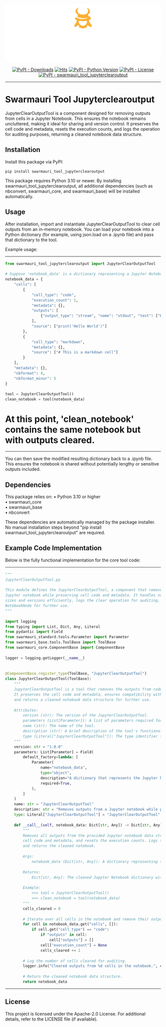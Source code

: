 
<!-- Dark OS/GitHub theme → show LIGHT PNG; Light → show DARK PNG -->
<picture>
  <source media="(prefers-color-scheme: dark)"  srcset="../../../assets/swarmauri_brand_frag_light.png">
  <source media="(prefers-color-scheme: light)" srcset="../../../assets/swarmauri_brand_frag_dark.png">
  <!-- Fallback below (see #2) -->
  <img alt="Project logo" src="../../../assets/swarmauri_brand_frag_dark.png" width="640">
</picture>


<p align="center">
    <a href="https://pypi.org/project/swarmauri_tool_jupyterclearoutput/">
        <img src="https://img.shields.io/pypi/dm/swarmauri_tool_jupyterclearoutput" alt="PyPI - Downloads"/></a>
    <a href="https://hits.sh/github.com/swarmauri/swarmauri-sdk/tree/master/pkgs/community/swarmauri_tool_jupyterclearoutput/">
        <img alt="Hits" src="https://hits.sh/github.com/swarmauri/swarmauri-sdk/tree/master/pkgs/community/swarmauri_tool_jupyterclearoutput.svg"/></a>
    <a href="https://pypi.org/project/swarmauri_tool_jupyterclearoutput/">
        <img src="https://img.shields.io/pypi/pyversions/swarmauri_tool_jupyterclearoutput" alt="PyPI - Python Version"/></a>
    <a href="https://pypi.org/project/swarmauri_tool_jupyterclearoutput/">
        <img src="https://img.shields.io/pypi/l/swarmauri_tool_jupyterclearoutput" alt="PyPI - License"/></a>
    <a href="https://pypi.org/project/swarmauri_tool_jupyterclearoutput/">
        <img src="https://img.shields.io/pypi/v/swarmauri_tool_jupyterclearoutput?label=swarmauri_tool_jupyterclearoutput&color=green" alt="PyPI - swarmauri_tool_jupyterclearoutput"/></a>
</p>

---

# Swarmauri Tool Jupyterclearoutput

JupyterClearOutputTool is a component designed for removing outputs from cells in a Jupyter Notebook. This ensures the notebook remains uncluttered, making it ideal for sharing and version control. It preserves the cell code and metadata, resets the execution counts, and logs the operation for auditing purposes, returning a cleaned notebook data structure.

## Installation

Install this package via PyPI:

    pip install swarmauri_tool_jupyterclearoutput

This package requires Python 3.10 or newer. By installing swarmauri_tool_jupyterclearoutput, all additional dependencies (such as nbconvert, swarmauri_core, and swarmauri_base) will be installed automatically.

## Usage

After installation, import and instantiate JupyterClearOutputTool to clear cell outputs from an in-memory notebook. You can load your notebook into a Python dictionary (for example, using json.load on a .ipynb file) and pass that dictionary to the tool.

Example usage:

--------------------------------------------------------------------------------
```python
from swarmauri_tool_jupyterclearoutput import JupyterClearOutputTool

# Suppose 'notebook_data' is a dictionary representing a Jupyter Notebook (e.g., loaded from a .ipynb file)
notebook_data = {
    "cells": [
        {
            "cell_type": "code",
            "execution_count": 1,
            "metadata": {},
            "outputs": [
                {"output_type": "stream", "name": "stdout", "text": ["Hello World\n"]}
            ],
            "source": ["print('Hello World')"]
        },
        {
            "cell_type": "markdown",
            "metadata": {},
            "source": ["# This is a markdown cell"]
        }
    ],
    "metadata": {},
    "nbformat": 4,
    "nbformat_minor": 5
}

tool = JupyterClearOutputTool()
clean_notebook = tool(notebook_data)
```
# At this point, 'clean_notebook' contains the same notebook but with outputs cleared.

--------------------------------------------------------------------------------

You can then save the modified resulting dictionary back to a .ipynb file. This ensures the notebook is shared without potentially lengthy or sensitive outputs included.

## Dependencies

This package relies on:
• Python 3.10 or higher  
• swarmauri_core  
• swarmauri_base  
• nbconvert  

These dependencies are automatically managed by the package installer. No manual installation steps beyond "pip install swarmauri_tool_jupyterclearoutput" are required.

## Example Code Implementation

Below is the fully functional implementation for the core tool code:

--------------------------------------------------------------------------------
```python
"""
JupyterClearOutputTool.py

This module defines the JupyterClearOutputTool, a component that removes all outputs from a
Jupyter notebook while preserving cell code and metadata. It handles notebooks of varying
sizes and versions efficiently, logs the clear operation for auditing, and returns a clean
NotebookNode for further use.
"""

import logging
from typing import List, Dict, Any, Literal
from pydantic import Field
from swarmauri_standard.tools.Parameter import Parameter
from swarmauri_base.tools.ToolBase import ToolBase
from swarmauri_core.ComponentBase import ComponentBase

logger = logging.getLogger(__name__)


@ComponentBase.register_type(ToolBase, "JupyterClearOutputTool")
class JupyterClearOutputTool(ToolBase):
    """
    JupyterClearOutputTool is a tool that removes the outputs from code cells in a Jupyter notebook.
    It preserves the cell code and metadata, ensures compatibility with various notebook versions,
    and returns a cleaned notebook data structure for further use.

    Attributes:
        version (str): The version of the JupyterClearOutputTool.
        parameters (List[Parameter]): A list of parameters required for clearing notebook outputs.
        name (str): The name of the tool.
        description (str): A brief description of the tool's functionality.
        type (Literal["JupyterClearOutputTool"]): The type identifier for this tool.
    """
    version: str = "1.0.0"
    parameters: List[Parameter] = Field(
        default_factory=lambda: [
            Parameter(
                name="notebook_data",
                type="object",
                description="A dictionary that represents the Jupyter Notebook to clear outputs from.",
                required=True,
            ),
        ]
    )
    name: str = "JupyterClearOutputTool"
    description: str = "Removes outputs from a Jupyter notebook while preserving code and metadata."
    type: Literal["JupyterClearOutputTool"] = "JupyterClearOutputTool"

    def __call__(self, notebook_data: Dict[str, Any]) -> Dict[str, Any]:
        """
        Removes all outputs from the provided Jupyter notebook data structure. Preserves
        cell code and metadata, and resets the execution counts. Logs the operation for auditing
        and returns the cleaned notebook.

        Args:
            notebook_data (Dict[str, Any]): A dictionary representing the Jupyter Notebook.

        Returns:
            Dict[str, Any]: The cleaned Jupyter Notebook dictionary with all cell outputs removed.

        Example:
            >>> tool = JupyterClearOutputTool()
            >>> clean_notebook = tool(notebook_data)
        """
        cells_cleared = 0

        # Iterate over all cells in the notebook and remove their outputs if they are code cells.
        for cell in notebook_data.get("cells", []):
            if cell.get("cell_type") == "code":
                if "outputs" in cell:
                    cell["outputs"] = []
                cell["execution_count"] = None
                cells_cleared += 1

        # Log the number of cells cleared for auditing.
        logger.info("Cleared outputs from %d cells in the notebook.", cells_cleared)

        # Return the cleaned notebook data structure.
        return notebook_data
```
--------------------------------------------------------------------------------

## License

This project is licensed under the Apache-2.0 License. For additional details, refer to the LICENSE file (if available).
